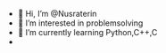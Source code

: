 - 👋 Hi, I’m @Nusraterin
- 👀 I’m interested in problemsolving
- 🌱 I’m currently learning Python,C++,C
-

